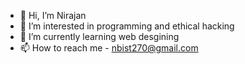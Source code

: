 - 👋 Hi, I’m Nirajan
- 👀 I’m interested in programming and ethical hacking
- 🌱 I’m currently learning web desgining
- 📫 How to reach me - nbist270@gmail.com

<!---
nbist24k/nbist24k is a ✨ special ✨ repository because its `README.md` (this file) appears on your GitHub profile.
You can click the Preview link to take a look at your changes.
--->
